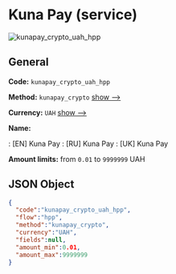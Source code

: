 
# Kuna Pay (service) 
![kunapay_crypto_uah_hpp](https://static.openfintech.io/payment_methods/kunapay_crypto_uah_hpp/logo.svg?w=400&c=v0.59.26#w200)  

## General 
 
**Code:** `kunapay_crypto_uah_hpp` 
 
**Method:** `kunapay_crypto` 
 [show -->](/payment-methods/kunapay_crypto/) 
 
**Currency:** `UAH` [show -->](/currencies/UAH/) 
 
**Name:** 
 
:	[EN] Kuna Pay 
:	[RU] Kuna Pay 
:	[UK] Kuna Pay 
 
**Amount limits:** from `0.01` to `9999999` UAH 

## JSON Object 

```json
{
  "code":"kunapay_crypto_uah_hpp",
  "flow":"hpp",
  "method":"kunapay_crypto",
  "currency":"UAH",
  "fields":null,
  "amount_min":0.01,
  "amount_max":9999999
}
```  
